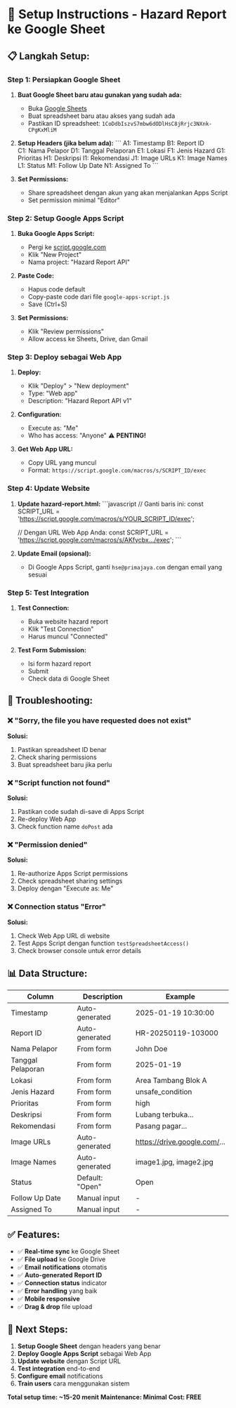 # 🚀 Setup Instructions - Hazard Report ke Google Sheet

## 📋 **Langkah Setup:**

### **Step 1: Persiapkan Google Sheet**

1. **Buat Google Sheet baru atau gunakan yang sudah ada:**
   - Buka [Google Sheets](https://sheets.google.com)
   - Buat spreadsheet baru atau akses yang sudah ada
   - Pastikan ID spreadsheet: `1CoDdbIszvS7mbw6dODlHsC8jRrjc3NXnk-CPgKxMliM`

2. **Setup Headers (jika belum ada):**
   \`\`\`
   A1: Timestamp
   B1: Report ID  
   C1: Nama Pelapor
   D1: Tanggal Pelaporan
   E1: Lokasi
   F1: Jenis Hazard
   G1: Prioritas
   H1: Deskripsi
   I1: Rekomendasi
   J1: Image URLs
   K1: Image Names
   L1: Status
   M1: Follow Up Date
   N1: Assigned To
   \`\`\`

3. **Set Permissions:**
   - Share spreadsheet dengan akun yang akan menjalankan Apps Script
   - Set permission minimal "Editor"

### **Step 2: Setup Google Apps Script**

1. **Buka Google Apps Script:**
   - Pergi ke [script.google.com](https://script.google.com)
   - Klik "New Project"
   - Nama project: "Hazard Report API"

2. **Paste Code:**
   - Hapus code default
   - Copy-paste code dari file `google-apps-script.js`
   - Save (Ctrl+S)

3. **Set Permissions:**
   - Klik "Review permissions"
   - Allow access ke Sheets, Drive, dan Gmail

### **Step 3: Deploy sebagai Web App**

1. **Deploy:**
   - Klik "Deploy" > "New deployment"
   - Type: "Web app"
   - Description: "Hazard Report API v1"

2. **Configuration:**
   - Execute as: "Me"
   - Who has access: "Anyone" ⚠️ **PENTING!**

3. **Get Web App URL:**
   - Copy URL yang muncul
   - Format: `https://script.google.com/macros/s/SCRIPT_ID/exec`

### **Step 4: Update Website**

1. **Update hazard-report.html:**
   \`\`\`javascript
   // Ganti baris ini:
   const SCRIPT_URL = 'https://script.google.com/macros/s/YOUR_SCRIPT_ID/exec';
   
   // Dengan URL Web App Anda:
   const SCRIPT_URL = 'https://script.google.com/macros/s/AKfycbx.../exec';
   \`\`\`

2. **Update Email (opsional):**
   - Di Google Apps Script, ganti `hse@primajaya.com` dengan email yang sesuai

### **Step 5: Test Integration**

1. **Test Connection:**
   - Buka website hazard report
   - Klik "Test Connection"
   - Harus muncul "Connected"

2. **Test Form Submission:**
   - Isi form hazard report
   - Submit
   - Check data di Google Sheet

## 🔧 **Troubleshooting:**

### **❌ "Sorry, the file you have requested does not exist"**
**Solusi:**
1. Pastikan spreadsheet ID benar
2. Check sharing permissions
3. Buat spreadsheet baru jika perlu

### **❌ "Script function not found"**
**Solusi:**
1. Pastikan code sudah di-save di Apps Script
2. Re-deploy Web App
3. Check function name `doPost` ada

### **❌ "Permission denied"**
**Solusi:**
1. Re-authorize Apps Script permissions
2. Check spreadsheet sharing settings
3. Deploy dengan "Execute as: Me"

### **❌ Connection status "Error"**
**Solusi:**
1. Check Web App URL di website
2. Test Apps Script dengan function `testSpreadsheetAccess()`
3. Check browser console untuk error details

## 📊 **Data Structure:**

| Column | Description | Example |
|--------|-------------|---------|
| Timestamp | Auto-generated | 2025-01-19 10:30:00 |
| Report ID | Auto-generated | HR-20250119-103000 |
| Nama Pelapor | From form | John Doe |
| Tanggal Pelaporan | From form | 2025-01-19 |
| Lokasi | From form | Area Tambang Blok A |
| Jenis Hazard | From form | unsafe_condition |
| Prioritas | From form | high |
| Deskripsi | From form | Lubang terbuka... |
| Rekomendasi | From form | Pasang pagar... |
| Image URLs | Auto-generated | https://drive.google.com/... |
| Image Names | Auto-generated | image1.jpg, image2.jpg |
| Status | Default: "Open" | Open |
| Follow Up Date | Manual input | - |
| Assigned To | Manual input | - |

## ✅ **Features:**

- ✅ **Real-time sync** ke Google Sheet
- ✅ **File upload** ke Google Drive
- ✅ **Email notifications** otomatis
- ✅ **Auto-generated Report ID**
- ✅ **Connection status** indicator
- ✅ **Error handling** yang baik
- ✅ **Mobile responsive**
- ✅ **Drag & drop** file upload

## 🎯 **Next Steps:**

1. **Setup Google Sheet** dengan headers yang benar
2. **Deploy Google Apps Script** sebagai Web App
3. **Update website** dengan Script URL
4. **Test integration** end-to-end
5. **Configure email** notifications
6. **Train users** cara menggunakan sistem

**Total setup time: ~15-20 menit**
**Maintenance: Minimal**
**Cost: FREE**
